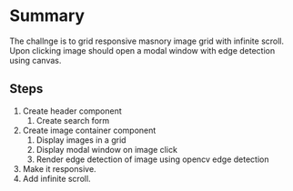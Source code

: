 # Summary

The challnge is to grid responsive masnory image grid with infinite scroll. Upon clicking image should open a modal window with edge detection using canvas.

## Steps

1. Create header component
   1. Create search form
2. Create image container component
   1. Display images in a grid
   2. Display modal window on image click
   3. Render edge detection of image using opencv edge detection
3. Make it responsive.
4. Add infinite scroll.

